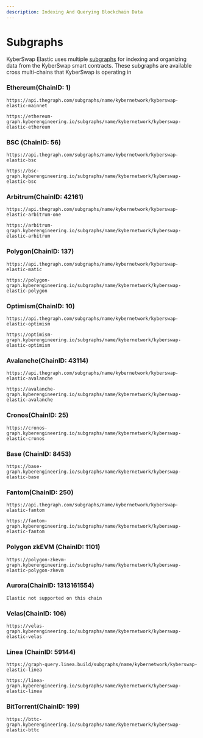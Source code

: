 ```yaml
---
description: Indexing And Querying Blockchain Data
---
```


# Subgraphs

KyberSwap Elastic uses multiple [subgraphs](https://thegraph.com/docs/about/introduction#what-the-graph-is) for indexing and organizing data from the KyberSwap smart contracts. These subgraphs are available cross multi-chains that KyberSwap is operating in

### Ethereum[​](https://docs.kyberswap.com/reference/subgraph-data#ethereum) (ChainID: 1) <a href="#ethereum" id="ethereum"></a>

```
https://api.thegraph.com/subgraphs/name/kybernetwork/kyberswap-elastic-mainnet
```

```
https://ethereum-graph.kyberengineering.io/subgraphs/name/kybernetwork/kyberswap-elastic-ethereum
```

### BSC (ChainID: 56)[​](https://docs.kyberswap.com/reference/subgraph-data#bsc) <a href="#bsc" id="bsc"></a>

```
https://api.thegraph.com/subgraphs/name/kybernetwork/kyberswap-elastic-bsc
```

```
https://bsc-graph.kyberengineering.io/subgraphs/name/kybernetwork/kyberswap-elastic-bsc
```

### Arbitrum[​](https://docs.kyberswap.com/reference/subgraph-data#arbitrum) (ChainID: 42161) <a href="#arbitrum" id="arbitrum"></a>

```
https://api.thegraph.com/subgraphs/name/kybernetwork/kyberswap-elastic-arbitrum-one
```

```
https://arbitrum-graph.kyberengineering.io/subgraphs/name/kybernetwork/kyberswap-elastic-arbitrum
```

### Polygon[​](https://docs.kyberswap.com/reference/subgraph-data#polygon) (ChainID: 137) <a href="#polygon" id="polygon"></a>

```
https://api.thegraph.com/subgraphs/name/kybernetwork/kyberswap-elastic-matic 
```

```
https://polygon-graph.kyberengineering.io/subgraphs/name/kybernetwork/kyberswap-elastic-polygon
```

### Optimism[​](https://docs.kyberswap.com/reference/subgraph-data#optimism) (ChainID: 10) <a href="#optimism" id="optimism"></a>

```
https://api.thegraph.com/subgraphs/name/kybernetwork/kyberswap-elastic-optimism
```

```
https://optimism-graph.kyberengineering.io/subgraphs/name/kybernetwork/kyberswap-elastic-optimism
```

### Avalanche[​](https://docs.kyberswap.com/reference/subgraph-data#avalanche) (ChainID: 43114)  <a href="#avalanche" id="avalanche"></a>

```
https://api.thegraph.com/subgraphs/name/kybernetwork/kyberswap-elastic-avalanche
```

```
https://avalanche-graph.kyberengineering.io/subgraphs/name/kybernetwork/kyberswap-elastic-avalanche
```

### Cronos[​](https://docs.kyberswap.com/reference/subgraph-data#cronos) (ChainID: 25) <a href="#cronos" id="cronos"></a>

```
https://cronos-graph.kyberengineering.io/subgraphs/name/kybernetwork/kyberswap-elastic-cronos
```

### Base (ChainID: 8453) <a href="#fantom" id="fantom"></a>

```
https://base-graph.kyberengineering.io/subgraphs/name/kybernetwork/kyberswap-elastic-base
```

### Fantom[​](https://docs.kyberswap.com/reference/subgraph-data#fantom) (ChainID: 250) <a href="#fantom" id="fantom"></a>

```
https://api.thegraph.com/subgraphs/name/kybernetwork/kyberswap-elastic-fantom
```

```
https://fantom-graph.kyberengineering.io/subgraphs/name/kybernetwork/kyberswap-elastic-fantom
```

### Polygon zkEVM (ChainID: 1101)

```
https://polygon-zkevm-graph.kyberengineering.io/subgraphs/name/kybernetwork/kyberswap-elastic-polygon-zkevm
```

### Aurora[​](https://docs.kyberswap.com/reference/subgraph-data#aurora) (ChainID: 1313161554) <a href="#aurora" id="aurora"></a>

```
Elastic not supported on this chain
```

### Velas[​](https://docs.kyberswap.com/reference/subgraph-data#velas) (ChainID: 106) <a href="#velas" id="velas"></a>

```
https://velas-graph.kyberengineering.io/subgraphs/name/kybernetwork/kyberswap-elastic-velas
```

### Linea (ChainID: 59144)

```
https://graph-query.linea.build/subgraphs/name/kybernetwork/kyberswap-elastic-linea
```

```
https://linea-graph.kyberengineering.io/subgraphs/name/kybernetwork/kyberswap-elastic-linea
```

### BitTorrent[​](https://docs.kyberswap.com/reference/subgraph-data#bittorrent) (ChainID: 199) <a href="#bittorrent" id="bittorrent"></a>

```
https://bttc-graph.kyberengineering.io/subgraphs/name/kybernetwork/kyberswap-elastic-bttc
```
